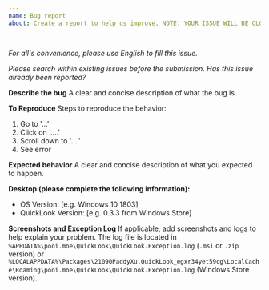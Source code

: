 ```yaml
---
name: Bug report
about: Create a report to help us improve. NOTE: YOUR ISSUE WILL BE CLOSE IF NOT FOLLOWING THIS TEMPLATE.

---
```


*For all's convenience, please use English to fill this issue.*

*Please search within existing issues before the submission. Has this issue already been reported?*

**Describe the bug**
A clear and concise description of what the bug is.

**To Reproduce**
Steps to reproduce the behavior:
1. Go to '...'
2. Click on '....'
3. Scroll down to '....'
4. See error

**Expected behavior**
A clear and concise description of what you expected to happen.

**Desktop (please complete the following information):**
 - OS Version: [e.g. Windows 10 1803]
 - QuickLook Version: [e.g. 0.3.3 from Windows Store]

**Screenshots and Exception Log**
If applicable, add screenshots and logs to help explain your problem. The log file is located in `%APPDATA%\pooi.moe\QuickLook\QuickLook.Exception.log` (`.msi` or `.zip` version) or `%LOCALAPPDATA%\Packages\21090PaddyXu.QuickLook_egxr34yet59cg\LocalCache\Roaming\pooi.moe\QuickLook\QuickLook.Exception.log` (Windows Store version).
